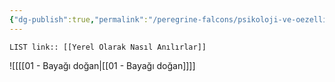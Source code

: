 ```yaml
---
{"dg-publish":true,"permalink":"/peregrine-falcons/psikoloji-ve-oezellikleri/16-yerel-olarak-nasil-anilirlar/","updated":"2024-09-16T22:58:33.605+03:00"}
---
```


`LIST link:: [[Yerel Olarak Nasıl Anılırlar]] `


![[[[01 - Bayağı doğan\|[[01 - Bayağı doğan]]]]

